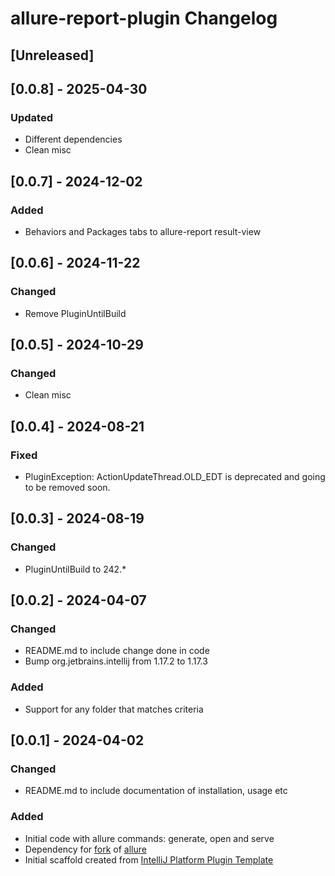 <!-- Keep a Changelog guide -> https://keepachangelog.com -->

# allure-report-plugin Changelog

## [Unreleased]

## [0.0.8] - 2025-04-30
### Updated
- Different dependencies
- Clean misc

## [0.0.7] - 2024-12-02
### Added
- Behaviors and Packages tabs to allure-report result-view 

## [0.0.6] - 2024-11-22 
### Changed
- Remove PluginUntilBuild

## [0.0.5] - 2024-10-29
### Changed
- Clean misc

## [0.0.4] - 2024-08-21
### Fixed
- PluginException: ActionUpdateThread.OLD_EDT is deprecated and going to be removed soon. 

## [0.0.3] - 2024-08-19
### Changed
- PluginUntilBuild to 242.*

## [0.0.2] - 2024-04-07
### Changed
- README.md to include change done in code
- Bump org.jetbrains.intellij from 1.17.2 to 1.17.3

### Added
- Support for any folder that matches criteria

## [0.0.1] - 2024-04-02
### Changed 
- README.md to include documentation of installation, usage etc

### Added
- Initial code with allure commands: generate, open and serve
- Dependency for [fork](https://github.com/mohamead/allure2) of [allure](https://github.com/allure-framework/allure2)
- Initial scaffold created from [IntelliJ Platform Plugin Template](https://github.com/JetBrains/intellij-platform-plugin-template)
